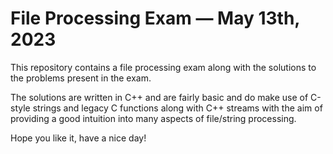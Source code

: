 # File Processing Exam ― May 13th, 2023

This repository contains a file processing exam along with the solutions to the problems present in the exam.

The solutions are written in C++ and are fairly basic and do make use of C-style strings and legacy C functions along with C++ streams with the aim of providing a good intuition into many aspects of file/string processing.

Hope you like it, have a nice day!
